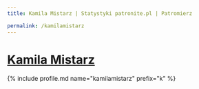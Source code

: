 ```yaml
---
title: Kamila Mistarz | Statystyki patronite.pl | Patromierz

permalink: /kamilamistarz
---
```


# [Kamila Mistarz](https://patronite.pl/kamilamistarz)

{% include profile.md name="kamilamistarz" prefix="k" %}
